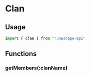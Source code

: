 # Clan

## Usage

```javascript
import { clan } from "runescape-api"
```

## Functions

### getMembers\(:clanName\) <a id="getmembers-clanname"></a>

```javascript

```

